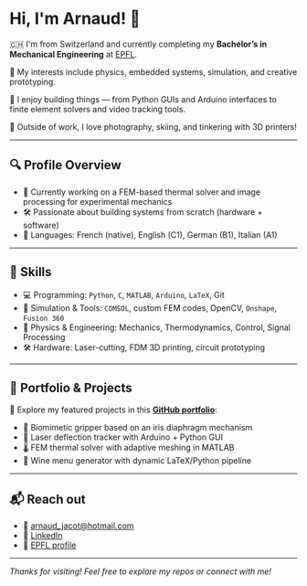 # Hi, I'm Arnaud! 👋

🇨🇭 I'm from Switzerland and currently completing my **Bachelor’s in Mechanical Engineering** at [EPFL](https://www.epfl.ch/en/).

🚀 My interests include physics, embedded systems, simulation, and creative prototyping.

🔧 I enjoy building things — from Python GUIs and Arduino interfaces to finite element solvers and video tracking tools.

📸 Outside of work, I love photography, skiing, and tinkering with 3D printers!

---

## 🔍 Profile Overview

- 🧠 Currently working on a FEM-based thermal solver and image processing for experimental mechanics
- 🛠️ Passionate about building systems from scratch (hardware + software)
- 💬 Languages: French (native), English (C1), German (B1), Italian (A1)

---

## 🧰 Skills

- 💻 Programming: `Python`, `C`, `MATLAB`, `Arduino`, `LaTeX`, Git  
- 🧪 Simulation & Tools: `COMSOL`, custom FEM codes, OpenCV, `Onshape`, `Fusion 360`  
- 🔬 Physics & Engineering: Mechanics, Thermodynamics, Control, Signal Processing  
- 🛠️ Hardware: Laser-cutting, FDM 3D printing, circuit prototyping

---

## 📁 Portfolio & Projects

📂 Explore my featured projects in this [**GitHub portfolio**](https://github.com/arnvalen/portfolio):
- 🤖 Biomimetic gripper based on an iris diaphragm mechanism
- 🔬 Laser deflection tracker with Arduino + Python GUI
- 🌡️ FEM thermal solver with adaptive meshing in MATLAB
- 🍷 Wine menu generator with dynamic LaTeX/Python pipeline

---

## 📬 Reach out

- 📧 [arnaud_jacot@hotmail.com](mailto:arnaud,valentejacot-descombes@epfl.ch)
- 🔗 [LinkedIn](https://www.linkedin.com/in/arnaud-v-026612100)
- 🏫 [EPFL profile](https://people.epfl.ch/arnaud.valentejacot-descombes)

---

_Thanks for visiting! Feel free to explore my repos or connect with me!_
